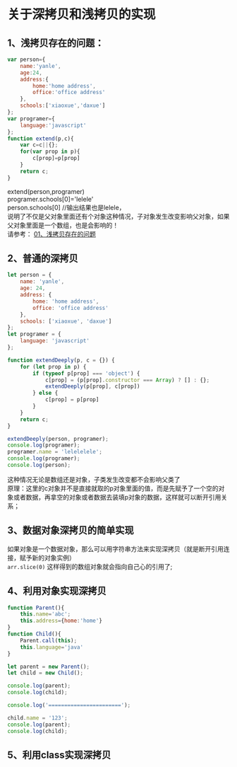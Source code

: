 # 关于深拷贝和浅拷贝的实现              

## 1、浅拷贝存在的问题：                  
```javascript
var person={
    name:'yanle',
    age:24,
    address:{
        home:'home address',
        office:'office address'
    },
    schools:['xiaoxue','daxue']
};
var programer={
    language:'javascript'
};
function extend(p,c){
    var c=c||{};
    for(var prop in p){
        c[prop]=p[prop]
    }
    return c;
}
```
extend(person,programer)                
programer.schools[0]='lelele'               
person.schools[0]       //输出结果也是lelele，                 
说明了不仅是父对象里面还有个对象这种情况，子对象发生改变影响父对象，如果父对象里面是一个数组，也是会影响的！              
请参考： [01、浅拷贝存在的问题](./01、浅拷贝存在的问题.js)


## 2、普通的深拷贝
```javascript
let person = {
    name: 'yanle',
    age: 24,
    address: {
        home: 'home address',
        office: 'office address'
    },
    schools: ['xiaoxue', 'daxue']
};
let programer = {
    language: 'javascript'
};

function extendDeeply(p, c = {}) {
    for (let prop in p) {
        if (typeof p[prop] === 'object') {
            c[prop] = (p[prop].constructor === Array) ? [] : {};
            extendDeeply(p[prop], c[prop])
        } else {
            c[prop] = p[prop]
        }
    }
    return c;
}

extendDeeply(person, programer);
console.log(programer);
programer.name = 'lelelelele';
console.log(programer);
console.log(person);
```
这种情况无论是数组还是对象，子类发生改变都不会影响父类了                
原理：这里的c对象并不是直接就取的p对象里面的值，而是先赋予了一个空的对象或者数据，再拿空的对象或者数据去装填p对象的数据，这样就可以断开引用关系；


## 3、数据对象深拷贝的简单实现                   
如果对象是一个数据对象，那么可以用字符串方法来实现深拷贝（就是断开引用连接，赋予新的对象实例）             
`arr.slice(0)` 这样得到的数组对象就会指向自己心的引用了;


## 4、利用对象实现深拷贝                  
```javascript
function Parent(){
    this.name='abc';
    this.address={home:'home'}
}
function Child(){
    Parent.call(this);
    this.language='java'
}

let parent = new Parent();
let child = new Child();

console.log(parent);
console.log(child);

console.log('=======================');

child.name = '123';
console.log(parent);
console.log(child);
```

## 5、利用class实现深拷贝
